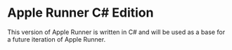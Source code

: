 # Apple Runner C# Edition
This version of Apple Runner is written in C# and will be used as a base for a future iteration of Apple Runner.
